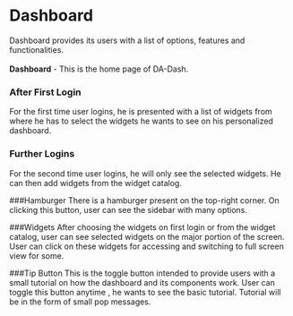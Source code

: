 # Dashboard

Dashboard provides its users with a list of options, features and functionalities.<br/>
<br/>
**Dashboard** - This is the home page of DA-Dash.<br/>
### After First Login
For the first time user logins, he is presented with a list of widgets from where he has to select the widgets he wants to see on his personalized dashboard.
<br/>
### Further Logins
For the second time user logins, he will only see the selected widgets. He can then add widgets from the widget catalog.

###Hamburger
There is a hamburger present on the top-right corner. On clicking this button, user can see the sidebar with many options.

###Widgets
After choosing the widgets on first login or from the widget catalog, user can see selected widgets on the major portion of the screen. User can click on these widgets for accessing and switching to full screen view for some.

###Tip Button
This is the toggle button intended to provide users with a small tutorial on how the dashboard and its components work. User can toggle this button anytime , he wants to see the basic tutorial. Tutorial will be in the form of small pop messages.